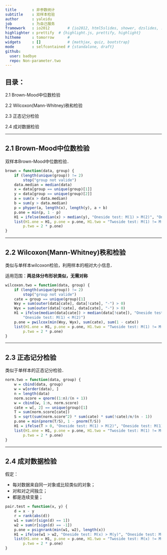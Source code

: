 ```yaml
---
title       : 非参数统计
subtitle    : 双样本检验
author      : yaleidu
job         : 为自己服务
framework   : io2012        # {io2012, html5slides, shower, dzslides, ...}
highlighter : prettify  # {highlight.js, prettify, highlight}
hitheme     : tomorrow      # 
widgets     : []            # {mathjax, quiz, bootstrap}
mode        : selfcontained # {standalone, draft}
github:
  user: badbye
  repo: Non-parameter.two
---
```


## 目录：

2.1 Brown-Mood中位数检验

2.2 Wilcoxon(Mann-Whitney)秩和检验

2.3 正态记分检验

2.4 成对数据检验

---

## 2.1 Brown-Mood中位数检验

双样本Brown-Mood中位数检验．

```r
brown = function(data, group) {
    if (length(unique(group)) != 2) 
        stop("group not valide")
    data.median = median(data)
    x = data[group == unique(group)[1]]
    y = data[group == unique(group)[2]]
    a = sum(x > data.median)
    b = sum(y > data.median)
    p = phyper(a, length(x), length(y), a + b)
    p.one = min(p, 1 - p)
    H1 = ifelse(median(x) > median(y), "Oneside test: M(1) > M(2)", "Oneside test: M(1) < M(2)")
    list(H1.one = H1, p.one = p.one, H1.two = "Twoside test: M(1) != M(2)", 
        p.two = 2 * p.one)
}
```


---
## 2.2 Wilcoxon(Mann-Whitney)秩和检验

类似与单样本wilcoxon检验，利用样本的相对大小信息．

适用范围：**两总体分布形状类似，无需对称**


```r
wilcoxon.two = function(data, group) {
    if (length(unique(group)) != 2) 
        stop("group not valide")
    cate = group == unique(group)[1]
    Wxy = sum(outer(data[cate], data[!cate], "-") > 0)
    Wyx = sum(outer(data[!cate], data[cate], "-") > 0)
    H1 = ifelse(median(data[cate]) > median(data[!cate]), "Oneside test: M(1) > M(2)", 
        "Oneside test: M(1) < M(2)")
    p.one = pwilcox(min(Wxy, Wyx), sum(cate), sum(1 - cate))
    list(H1.one = H1, p.one = p.one, H1.two = "Twoside test: M(1) != M(2)", 
        p.two = 2 * p.one)
}
```


---
## 2.3 正态记分检验

类似于单样本的正态记分检验．

```r
norm.two = function(data, group) {
    w = cbind(data, group)
    w = w[order(data), ]
    n = length(data)
    norm.score = qnorm((1:n)/(n + 1))
    w = cbind(w, 1:n, norm.score)
    cate = w[, 2] == unique(group)[1]
    T = sum(norm.score[cate])
    S = sqrt(sum(norm.score^2) * sum(cate) * sum(!cate)/n/(n - 1))
    p.one = min(pnorm(T/S), 1 - pnorm(T/S))
    H1 = ifelse(T > 0, "Oneside test: M(1) > M(2)", "Oneside test: M(1) < M(2)")
    list(H1.one = H1, p.one = p.one, H1.two = "Twoside test: M(1) != M(2)", 
        p.two = 2 * p.one)
}
```


---
## 2.4 成对数据检验

假定：　　　　
* 每对数据来自同一对象或比较类似的对象；
* 对和对之间独立；
* 都是连续变量；

```r
pair.test = function(x, y) {
    d = x - y
    r = rank(abs(d))
    w1 = sum(r[sign(d) == 1])
    w2 = sum(r[sign(d) == -1])
    p.one = psignrank(min(w1, w2), length(x))
    H1 = ifelse(w1 > w2, "Oneside test: M(x) > M(y)", "Oneside test: M(x) < M(y)")
    list(H1.one = H1, p.one = p.one, H1.two = "Twoside test: M(x) != M(y)", 
        p.two = 2 * p.one)
}
```


